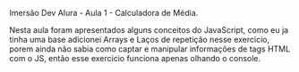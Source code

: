 Imersão Dev Alura - Aula 1 - Calculadora de Média.

Nesta aula foram apresentados alguns conceitos do JavaScript, como eu ja tinha uma base adicionei Arrays e Laços de repetição nesse exercicio,
porem ainda não sabia como captar e manipular informações de tags HTML com o JS, então esse exercicio funciona apenas olhando o console.

